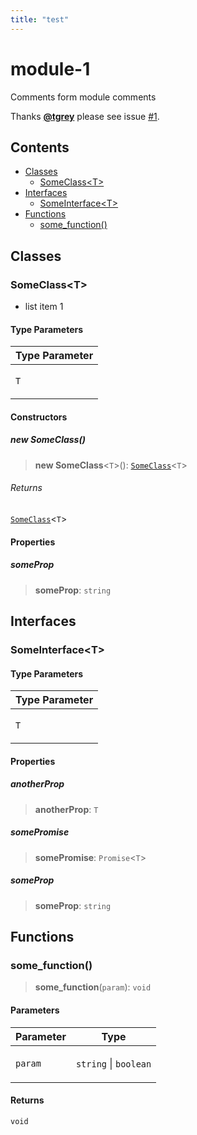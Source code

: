 ```yaml
---
title: "test"
---
```


# module-1

Comments form module comments

Thanks [**@tgrey**](https://github.com/tgrey) please see issue [#1](https://github.com/typedoc2md/typedoc-plugin-markdown/issues/1).

## Contents

+ [Classes](#classes)
  + [SomeClass\<T>](#someclasst)
+ [Interfaces](#interfaces)
  + [SomeInterface\<T>](#someinterfacet)
+ [Functions](#functions)
  + [some\_function()](#some_function)

## Classes

### SomeClass\<T>

+ list item 1

#### Type Parameters
<table>
<thead>
<tr>
<th>Type Parameter</th>
</tr>
</thead>
<tbody>
<tr>
<td>

`T`

</td>
</tr>
</tbody>
</table>

#### Constructors

##### new SomeClass()

> **new SomeClass**\<`T`>(): [`SomeClass`](module-1.md#someclasst)\<`T`>

###### Returns

[`SomeClass`](module-1.md#someclasst)\<`T`>

#### Properties

##### someProp

> **someProp**: `string`

## Interfaces

### SomeInterface\<T>

#### Type Parameters
<table>
<thead>
<tr>
<th>Type Parameter</th>
</tr>
</thead>
<tbody>
<tr>
<td>

`T`

</td>
</tr>
</tbody>
</table>

#### Properties

##### anotherProp

> **anotherProp**: `T`

##### somePromise

> **somePromise**: `Promise`\<`T`>

##### someProp

> **someProp**: `string`

## Functions

### some\_function()

> **some\_function**(`param`): `void`

#### Parameters
<table>
<thead>
<tr>
<th>Parameter</th>
<th>Type</th>
</tr>
</thead>
<tbody>
<tr>
<td>

`param`

</td>
<td>

`string` | `boolean`

</td>
</tr>
</tbody>
</table>

#### Returns

`void`
